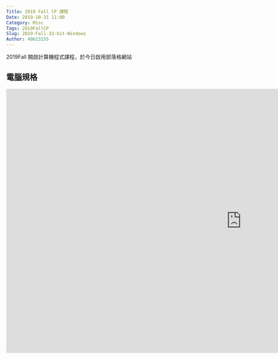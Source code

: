 ```yaml
---
Title: 2019 Fall CP 課程
Date: 2019-10-31 11:00
Category: Misc
Tags: 2019FallCP
Slug: 2019-Fall-32-bit-Windows
Author: 40623155
---
```


2019Fall 開啟計算機程式課程，於今日啟用部落格網站

<!-- PELICAN_END_SUMMARY -->

電腦規格
----

<iframe width="1266" height="712" src="https://www.youtube.com/embed/Be3FjhY85_8" frameborder="0" allow="accelerometer; autoplay; encrypted-media; gyroscope; picture-in-picture" allowfullscreen></iframe>